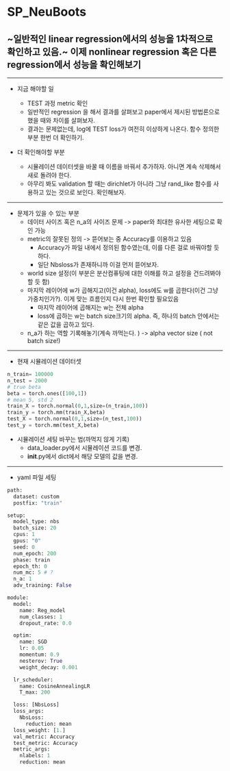 # SP_NeuBoots

~**일반적인 linear regression에서의 성능을 1차적으로 확인하고 있음.**~
**이제 nonlinear regression 혹은 다른 regression에서 성능을 확인해보기**
--- 
  
---  
- 지금 해야할 일 
  -  TEST 과정 metric 확인 
  - 일반적인 regression 을 해서 결과를 살펴보고 paper에서 제시된 방법론으로 했을 때와 차이를 살펴보자. 
  - 결과는 문제없는데, log에 TEST loss가 여전히 이상하게 나온다. 함수 정의한 부분 한번 더 확인하기.

- 더 확인해야할 부분
  - 시뮬레이션 데이터셋을 바꿀 때 이름을 바꿔서 추가하자. 아니면 계속 삭제해서 새로 돌려야 한다. 
  - 아무리 봐도 validation 할 때는 dirichlet가 아니라 그냥 rand_like 함수를 사용하고 있는 것으로 보인다. 확인해보자. 
---
- 문제가 있을 수 있는 부분
  - 데이터 사이즈 혹은 n_a의 사이즈 문제 -> paper와 최대한 유사한 세팅으로 확인 가능
  - metric의 잘못된 정의 -> 뜯어보는 중 Accuracy를 이용하고 있음
    - Accuracy가 파일 내에서 정의된 함수였는데, 이를 다른 걸로 바꿔야할 듯 하다. 
    - 일단 Nbsloss가 존재하니까 이걸 먼저 뜯어보자.
  - world size 설정(이 부분은 분산컴퓨팅에 대한 이해를 하고 설정을 건드려봐야할 듯 함)
  - 마지막 레이어에 w가 곱해지고(이건 alpha), loss에도 w를 곱한다(이건 그냥 가중치인가?). 이게 맞는 흐름인지 다시 한번 확인할 필요있음
    - 마지막 레이어에 곱해지는 w는 전체 alpha
    - loss에 곱하는 w는 batch size크기의 alpha. 즉, 하나의 batch 안에서는 같은 값을 곱하고 있다. 
  - n_a가 하는 역할 기록해놓기(계속 까먹는다. ) -> alpha vector size ( not batch size!)
---


   
- 현재 시뮬레이션 데이터셋
```python
n_train= 100000
n_test = 2000
# true beta
beta = torch.ones([100,1])
# mean 5, std 2
train_X = torch.normal(0,1,size=(n_train,100))
train_y = torch.mm(train_X,beta)
test_X = torch.normal(0,1,size=(n_test,100))
test_y = torch.mm(test_X,beta)
```
- 시뮬레이션 세팅 바꾸는 법(까먹지 않게 기록)
  - data_loader.py에서 시뮬레이션 코드를 변경.
  - __init__.py에서 dict에서 해당 모델의 값을 변경.

---
- yaml 파일 세팅
```python
path:
  dataset: custom
  postfix: "train"

setup:
  model_type: nbs
  batch_size: 20
  cpus: 1
  gpus: "0"
  seed: 0
  num_epoch: 200
  phase: train
  epoch_th: 0
  num_mc: 5 # ?
  n_a: 1
  adv_training: False

module:
  model:
    name: Reg_model
    num_classes: 1
    dropout_rate: 0.0

  optim:
    name: SGD
    lr: 0.05
    momentum: 0.9
    nesterov: True
    weight_decay: 0.001

  lr_scheduler:
    name: CosineAnnealingLR
    T_max: 200

  loss: [NbsLoss]
  loss_args:
    NbsLoss:
      reduction: mean
  loss_weight: [1.]
  val_metric: Accuracy
  test_metric: Accuracy
  metric_args:
    nlabels: 1
    reduction: mean 
```
